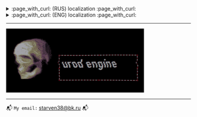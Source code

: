 <!---▒▒▒▒▒▒▒▒▒▒▒▒▒▒▒▒▒▒▒▒▒▒▒▒▒▒▒▒▒▒▒▒▒▒▒▒▒▒▒▒▒▒▒ comment line ▒▒▒▒▒▒▒▒▒▒▒▒▒▒▒▒▒▒▒▒▒▒▒▒▒▒▒▒▒▒▒▒▒▒▒▒▒▒▒▒▒▒▒▒▒▒▒▒▒▒▒▒▒▒▒▒▒▒▒▒▒▒▒▒▒▒▒▒▒▒▒▒▒▒▒▒▒▒▒▒▒▒▒▒▒▒▒▒▒▒▒▒▒▒▒▒▒▒▒▒▒▒▒▒▒▒▒▒▒▒▒▒▒▒▒▒▒▒▒▒▒▒▒▒--->

<details><summary>:page_with_curl: (RUS) localization :page_with_curl:</summary>
  
![Title from 2019](images/png/icon.png)

## Привет, солнце!
#### Занимаюсь разработкой PC, Android проектов с 2016 года. </br>

> Изначально релизы моих проектов были на GameJolt и PlayMarket, но сейчас активно изучаю GitHub </br>

----------------------

<details><summary> :memo: Мои предпочтения </summary>

|Предмет|Предпочтение|
|-|-|
| Операционные системы |Windows 11, Arch Linux, Mint, Manjaro |
| Графика |Blender 3D, Photoshop CS6, Aseprite |
| Видео | Premiere Pro, Any Video Converter |
| Языки разработки | C#, C++ |
| Среды разрабоки | Code::Blocks, Visual Studio 2019, Unity, Clickteam Fusion 2.5 |
| Сетевые протоколы | TCP, UDP |
| Системы монетизации | AdMob, Yandex Mobile Unity Ads SDK |
</details>

<details><summary> :art: Мой профиль SketchFab. Храню свои 3д модели под лицензией CC 3.0 Share Alike. </summary>

# Мои любимые проекты:
- [Crying head](https://skfb.ly/6vDJw)
- [ATI Radeion X1650 PRO videocard](https://skfb.ly/6WQBT)
- [Personal Computer](https://skfb.ly/6u6KN)
  
![My SketchFab account](images/png/sketchfab.png)  
</details>


<details><summary> :skull: Мой профиль Play Market. Храню свои наиболее удачные и коммерческие проекты.</summary>
  
# Мои любимые проекты:
- [SCP - Viewer (682 315 установок)](https://www.google.com/url?sa=t&rct=j&q=&esrc=s&source=web&cd=&cad=rja&uact=8&ved=2ahUKEwi8sMybupiAAxVYJxAIHZzICpsQFnoECB0QAQ&url=https%3A%2F%2Fplay.google.com%2Fstore%2Fapps%2Fdetails%3Fid%3Dcom.urodengine.scpviewer%26hl%3Dru%26gl%3DUS&usg=AOvVaw3dIhGziy601W9X7UqT9kQW&opi=89978449)
- [SCP - Viewer 2 (206 841 установок)](https://www.google.com/url?sa=t&rct=j&q=&esrc=s&source=web&cd=&cad=rja&uact=8&ved=2ahUKEwi8sMybupiAAxVYJxAIHZzICpsQFnoECCEQAQ&url=https%3A%2F%2Fplay.google.com%2Fstore%2Fapps%2Fdetails%3Fid%3Dcom.URODEngine.SCPViewer2%26hl%3Dru%26gl%3DUS&usg=AOvVaw02A9soGusL_Yfq4SPdHk5W&opi=89978449)
  
![My PlayMarket account](images/png/playmarket.png)
</details>
  
<details><summary> :game_die: Мой профиль GameJolt. Храню свои любимые проекты.</summary>

# Мои любимые проекты:
- [Shrek is Dancing](https://gamejolt.com/games/ShrekDance/414971)
- [Mini Boshy With love](https://gamejolt.com/games/MiniBoshyWithLove/394910)
- [Cursor highlight color changer](https://gamejolt.com/games/CursorHighlightColorChanger/806849)
- [Cellular automaton - game of life](https://gamejolt.com/games/Cellularautomatongameoflife/738257)
  
![My GameJolt account](images/png/gamejolt.png)

</details>
</details>

<!---▒▒▒▒▒▒▒▒▒▒▒▒▒▒▒▒▒▒▒▒▒▒▒▒▒▒▒▒▒▒▒▒▒▒▒▒▒▒▒▒▒▒▒ comment line ▒▒▒▒▒▒▒▒▒▒▒▒▒▒▒▒▒▒▒▒▒▒▒▒▒▒▒▒▒▒▒▒▒▒▒▒▒▒▒▒▒▒▒▒▒▒▒▒▒▒▒▒▒▒▒▒▒▒▒▒▒▒▒▒▒▒▒▒▒▒▒▒▒▒▒▒▒▒▒▒▒▒▒▒▒▒▒▒▒▒▒▒▒▒▒▒▒▒▒▒▒▒▒▒▒▒▒▒▒▒▒▒▒▒▒▒▒▒▒▒▒▒▒▒--->

<details><summary>:page_with_curl: (ENG) localization :page_with_curl:</summary>
  
![Title from 2019](images/png/icon.png)

## Hi sunshine!
#### I have been developing PC, Android projects since 2016. </br>

> Initially, the releases of my projects were on GameJolt and PlayMarket, but now I am actively studying GitHub </br>

----------------------

<details><summary> :memo: My preferences </summary>

|Key|Item|
|-|-|
| OS |Windows 11, Arch Linux, Mint, Manjaro |
| Graphic |Blender 3D, Photoshop CS6, Aseprite |
| Video | Premiere Pro, Any Video Converter |
| Languages | C#, C++ |
| IDE | Code::Blocks, Visual Studio 2019, Unity, Clickteam Fusion 2.5 |
| Network Protocols | TCP, UDP |
| Monetization systems | AdMob, Yandex Mobile Unity Ads SDK |
</details>

<details><summary> :art: My SketchFab profile. I store my 3D models under CC 3.0 Share Alike license. </summary>

# My favorite projects:
- [Crying head](https://skfb.ly/6vDJw)
- [ATI Radeion X1650 PRO videocard](https://skfb.ly/6WQBT)
- [Personal Computer](https://skfb.ly/6u6KN)
  
![My SketchFab account](images/png/sketchfab.png)  
</details>


<details><summary> :skull: My Play Market profile. I keep my most successful and commercial projects.</summary>
  
# My favorite projects:
- [SCP - Viewer (682 315 downloads)](https://www.google.com/url?sa=t&rct=j&q=&esrc=s&source=web&cd=&cad=rja&uact=8&ved=2ahUKEwi8sMybupiAAxVYJxAIHZzICpsQFnoECB0QAQ&url=https%3A%2F%2Fplay.google.com%2Fstore%2Fapps%2Fdetails%3Fid%3Dcom.urodengine.scpviewer%26hl%3Dru%26gl%3DUS&usg=AOvVaw3dIhGziy601W9X7UqT9kQW&opi=89978449)
- [SCP - Viewer 2 (206 841 downloads)](https://www.google.com/url?sa=t&rct=j&q=&esrc=s&source=web&cd=&cad=rja&uact=8&ved=2ahUKEwi8sMybupiAAxVYJxAIHZzICpsQFnoECCEQAQ&url=https%3A%2F%2Fplay.google.com%2Fstore%2Fapps%2Fdetails%3Fid%3Dcom.URODEngine.SCPViewer2%26hl%3Dru%26gl%3DUS&usg=AOvVaw02A9soGusL_Yfq4SPdHk5W&opi=89978449)
  
![My PlayMarket account](images/png/playmarket.png)
</details>
  
<details><summary> :game_die: My GameJolt profile. I keep my favorite projects.</summary>

# My favorite projects:
- [Shrek is Dancing](https://gamejolt.com/games/ShrekDance/414971)
- [Mini Boshy With love](https://gamejolt.com/games/MiniBoshyWithLove/394910)
- [Cursor highlight color changer](https://gamejolt.com/games/CursorHighlightColorChanger/806849)
- [Cellular automaton - game of life](https://gamejolt.com/games/Cellularautomatongameoflife/738257)
  
![My GameJolt account](images/png/gamejolt.png)

</details>
</details>

<!---▒▒▒▒▒▒▒▒▒▒▒▒▒▒▒▒▒▒▒▒▒▒▒▒▒▒▒▒▒▒▒▒▒▒▒▒▒▒▒▒▒▒▒ comment line ▒▒▒▒▒▒▒▒▒▒▒▒▒▒▒▒▒▒▒▒▒▒▒▒▒▒▒▒▒▒▒▒▒▒▒▒▒▒▒▒▒▒▒▒▒▒▒▒▒▒▒▒▒▒▒▒▒▒▒▒▒▒▒▒▒▒▒▒▒▒▒▒▒▒▒▒▒▒▒▒▒▒▒▒▒▒▒▒▒▒▒▒▒▒▒▒▒▒▒▒▒▒▒▒▒▒▒▒▒▒▒▒▒▒▒▒▒▒▒▒▒▒▒▒--->

----------------------

![Title from 2019](images/gif/tag-2023-update.gif)</br>

----------------------

:mailbox_with_mail: ```My email:``` starven38@bk.ru :mailbox_with_mail:

<!---▒▒▒▒▒▒▒▒▒▒▒▒▒▒▒▒▒▒▒▒▒▒▒▒▒▒▒▒▒▒▒▒▒▒▒▒▒▒▒▒▒▒▒ comment line ▒▒▒▒▒▒▒▒▒▒▒▒▒▒▒▒▒▒▒▒▒▒▒▒▒▒▒▒▒▒▒▒▒▒▒▒▒▒▒▒▒▒▒▒▒▒▒▒▒▒▒▒▒▒▒▒▒▒▒▒▒▒▒▒▒▒▒▒▒▒▒▒▒▒▒▒▒▒▒▒▒▒▒▒▒▒▒▒▒▒▒▒▒▒▒▒▒▒▒▒▒▒▒▒▒▒▒▒▒▒▒▒▒▒▒▒▒▒▒▒▒▒▒▒--->
